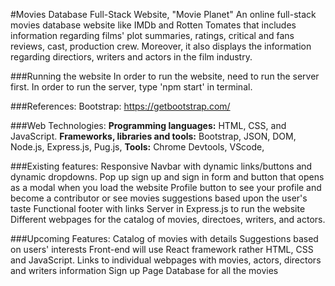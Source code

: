 #Movies Database Full-Stack Website, "Movie Planet"
An online full-stack movies database website like IMDb and Rotten Tomates that includes information regarding films' plot summaries, ratings, critical and fans reviews, cast, production crew. Moreover, it also displays the information regarding directiors, writers and actors in the film industry.

###Running the website
In order to run the website, need to run the server first. In order to run the server, type 'npm start' in terminal.          

###References: 
	Bootstrap: https://getbootstrap.com/

###Web Technologies:
	**Programming languages:** HTML, CSS, and JavaScript.
  **Frameworks, libraries and tools:** Bootstrap, JSON, DOM, Node.js, Express.js, Pug.js, 
  **Tools:** Chrome Devtools, VScode, 

###Existing features:
	Responsive Navbar with dynamic links/buttons and dynamic dropdowns. 
	Pop up sign up and sign in form and button that opens as a modal when you load the website
	Profile button to see your profile and become a contributor or see movies suggestions based upon the user's taste
	Functional footer with links 
  Server in Express.js to run the website
  Different webpages for the catalog of movies, directoes, writers, and actors.
 
 ###Upcoming Features: 
    Catalog of movies with details 
    Suggestions based on users' interests
    Front-end will use React framework rather HTML, CSS and JavaScript.
    Links to individual webpages with movies, actors, directors and writers information
    Sign up Page
    Database for all the movies 
    


